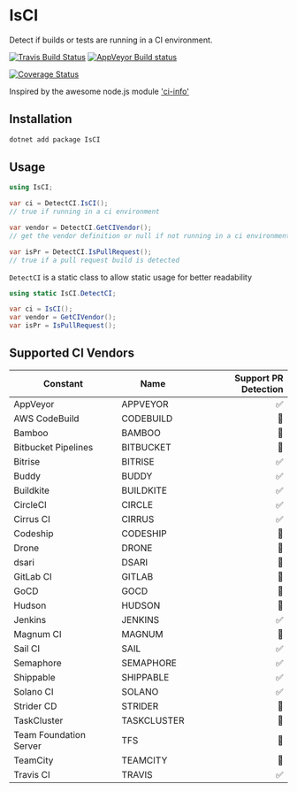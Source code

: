 # IsCI

Detect if builds or tests are running in a CI environment.

[![Travis Build Status](https://travis-ci.org/saintedlama/isci.svg?branch=master)](https://travis-ci.org/saintedlama/isci)
[![AppVeyor Build status](https://ci.appveyor.com/api/projects/status/yqd2ei5hp813wwcs?svg=true)](https://ci.appveyor.com/project/saintedlama/isci)

[![Coverage Status](https://coveralls.io/repos/github/saintedlama/isci/badge.svg?branch=master)](https://coveralls.io/github/saintedlama/isci?branch=master)

Inspired by the awesome node.js module ['ci-info'](https://github.com/watson/ci-info)

## Installation

```bash
dotnet add package IsCI
```

## Usage

```csharp
using IsCI;

var ci = DetectCI.IsCI();
// true if running in a ci environment

var vendor = DetectCI.GetCIVendor();
// get the vendor definition or null if not running in a ci environment

var isPr = DetectCI.IsPullRequest();
// true if a pull request build is detected
```

`DetectCI` is a static class to allow static usage for better readability

```csharp
using static IsCI.DetectCI;

var ci = IsCI();
var vendor = GetCIVendor();
var isPr = IsPullRequest();
```

## Supported CI Vendors

| Constant        | Name           | Support PR Detection  |
| --------------- |----------------| ---------------------:|
AppVeyor | APPVEYOR | ✅
AWS CodeBuild | CODEBUILD | 🚫
Bamboo | BAMBOO | 🚫
Bitbucket Pipelines | BITBUCKET | 🚫
Bitrise | BITRISE | ✅
Buddy | BUDDY | ✅
Buildkite | BUILDKITE | ✅
CircleCI | CIRCLE | ✅
Cirrus CI | CIRRUS | ✅
Codeship | CODESHIP | 🚫
Drone | DRONE | 🚫
dsari | DSARI | 🚫
GitLab CI | GITLAB | 🚫
GoCD | GOCD | 🚫
Hudson | HUDSON | 🚫
Jenkins | JENKINS | ✅
Magnum CI | MAGNUM | 🚫
Sail CI | SAIL | ✅
Semaphore | SEMAPHORE | ✅
Shippable | SHIPPABLE | ✅
Solano CI | SOLANO | ✅
Strider CD | STRIDER | 🚫
TaskCluster | TASKCLUSTER | 🚫
Team Foundation Server | TFS | 🚫
TeamCity | TEAMCITY | 🚫
Travis CI | TRAVIS | ✅
